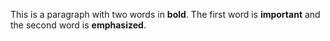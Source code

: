 ﻿This is a paragraph with two words in **bold**. The first word is **important** and the second word is **emphasized**.
